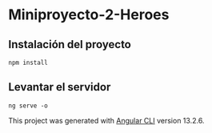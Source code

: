 # Miniproyecto-2-Heroes

## Instalación del proyecto
```
npm install
```

## Levantar el servidor
```
ng serve -o
```

This project was generated with [Angular CLI](https://github.com/angular/angular-cli) version 13.2.6.